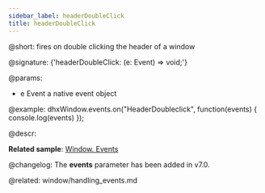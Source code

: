 ```yaml
---
sidebar_label: headerDoubleClick
title: headerDoubleClick
---          
```


@short: fires on double clicking the header of a window

@signature: {'headerDoubleClick: (e: Event) => void;'}

@params:
- e    Event       a native event object 

@example:
dhxWindow.events.on("HeaderDoubleclick", function(events) {
   console.log(events)
});



@descr:

**Related sample**: [Window. Events](https://snippet.dhtmlx.com/jfu4upwd)

@changelog: 
The **events** parameter has been added in v7.0.

@related: window/handling_events.md